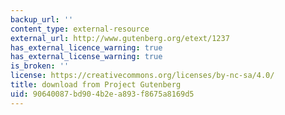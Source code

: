 ```yaml
---
backup_url: ''
content_type: external-resource
external_url: http://www.gutenberg.org/etext/1237
has_external_licence_warning: true
has_external_license_warning: true
is_broken: ''
license: https://creativecommons.org/licenses/by-nc-sa/4.0/
title: download from Project Gutenberg
uid: 90640087-bd90-4b2e-a893-f8675a8169d5
---
```

